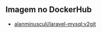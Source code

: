 ## Imagem no DockerHub

- [alanminusculi/laravel-mysql:v2git ](https://hub.docker.com/layers/alanminusculi/laravel-mysql/v2/images/sha256-53cc650134b3250183a52c10452389f9c06cdec8253420498d0ea5185653bd1a?context=repo)